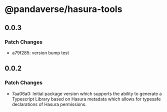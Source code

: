 # @pandaverse/hasura-tools

## 0.0.3

### Patch Changes

- a79f285: version bump test

## 0.0.2

### Patch Changes

- 7aa06a0: Initial package version which supports the ability to generate a Typescript Library based on Hasura metadata
  which allows for typesafe declarations of Hasura permissions.
